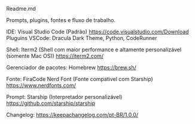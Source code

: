 Readme.md

Prompts, plugins, fontes e fluxo de trabalho.

IDE: Visual Studio Code (Padrão) https://code.visualstudio.com/Download <r>
Pluguins VSCode: Dracula Dark Theme, Python, CodeRunner

Shell: Iterm2 (Shell com maior performance e altamente personalizável (somente Mac OS))
https://iterm2.com/

Gerenciador de pacotes: Homebrew
https://brew.sh/

Fonte: FiraCode Nerd Font (Fonte compativel com Starship)
https://www.nerdfonts.com/

Prompt: Starship (Interpretador personalizável) 
https://github.com/starship/starship

Changelog: 
https://keepachangelog.com/pt-BR/1.0.0/
